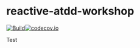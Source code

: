 # reactive-atdd-workshop

[![Build](https://github.com/carloscaverobarca/reactive-atdd-workshop/actions/workflows/gradle.yml/badge.svg)](https://github.com/carloscaverobarca/reactive-atdd-workshop/actions/workflows/gradle.yml)[![codecov.io](https://codecov.io/gh/carloscaverobarca/reactive-atdd-workshop/branch/main/graphs/badge.svg)](http://codecov.io/gh/carloscaverobarca/reactive-atdd-workshop)

Test
